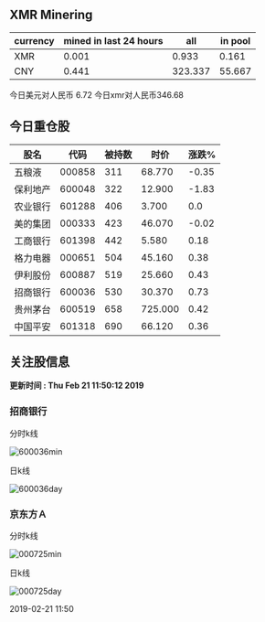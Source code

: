 ## XMR Minering

|currency|mined in last 24 hours|all|in pool|
|---|---|---|---|
|XMR|0.001|0.933|0.161|
|CNY|0.441|323.337|55.667|

今日美元对人民币 6.72	今日xmr对人民币346.68


## 今日重仓股 

|股名|代码|被持数|时价|涨跌%|
|---|---|---|---|---|
|五粮液|000858|311|68.770|-0.35|
|保利地产|600048|322|12.900|-1.83|
|农业银行|601288|406|3.700|0.0|
|美的集团|000333|423|46.070|-0.02|
|工商银行|601398|442|5.580|0.18|
|格力电器|000651|504|45.160|0.38|
|伊利股份|600887|519|25.660|0.43|
|招商银行|600036|530|30.370|0.73|
|贵州茅台|600519|658|725.000|0.42|
|中国平安|601318|690|66.120|0.36|

## 关注股信息
**更新时间 : Thu Feb 21 11:50:12 2019**
### 招商银行 
分时k线

![600036min](http://image.sinajs.cn/newchart/min/n/sh600036.gif)

日k线

![600036day](http://image.sinajs.cn/newchart/daily/n/sh600036.gif)

### 京东方Ａ 
分时k线

![000725min](http://image.sinajs.cn/newchart/min/n/sz000725.gif)

日k线

![000725day](http://image.sinajs.cn/newchart/daily/n/sz000725.gif)

2019-02-21 11:50